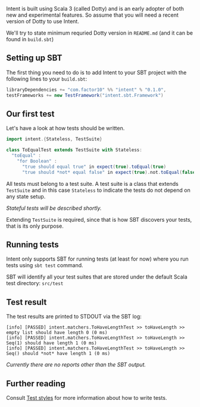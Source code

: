 Intent is built using Scala 3 (called Dotty) and is an early adopter of both new and
experimental features. So assume that you will need a recent version of Dotty to use
Intent.

We'll try to state minimum requried Dotty version in `README.md` (and it can be found
in  `build.sbt`)

## Setting up SBT

The first thing you need to do is to add Intent to your SBT project with the following
lines to your `build.sbt`:

```scala
libraryDependencies += "com.factor10" %% "intent" % "0.1.0",
testFrameworks += new TestFramework("intent.sbt.Framework")
```

## Our first test

Let's have a look at how tests should be written.

```scala
import intent.{Stateless, TestSuite}

class ToEqualTest extends TestSuite with Stateless:
  "toEqual" :
    "for Boolean" :
      "true should equal true" in expect(true).toEqual(true)
      "true should *not* equal false" in expect(true).not.toEqual(false)
```

All tests must belong to a test suite. A test suite is a class that extends
`TestSuite` and in this case `Stateless` to indicate the tests do not depend
on any state setup.

_Stateful tests will be described shortly._

Extending `TestSuite` is required, since that is how SBT discovers your tests,
that is its only purpose.


## Running tests

Intent only supports SBT for running tests (at least for now) where you run tests
using `sbt test` command.

SBT will identify all your test suites that are stored under the default Scala
test directory: `src/test`


## Test result

The test results are printed to STDOUT via the SBT log:

```
[info] [PASSED] intent.matchers.ToHaveLengthTest >> toHaveLength >> empty list should have length 0 (0 ms)
[info] [PASSED] intent.matchers.ToHaveLengthTest >> toHaveLength >> Seq(1) should have length 1 (0 ms)
[info] [PASSED] intent.matchers.ToHaveLengthTest >> toHaveLength >> Seq() should *not* have length 1 (0 ms)
```

_Currently there are no reports other than the SBT output._

## Further reading

Consult [Test styles](./test-styles.md) for more information about how to write
tests.

